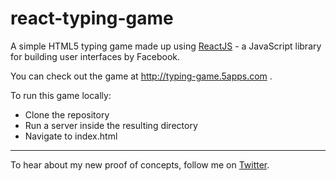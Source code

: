 # react-typing-game

A simple HTML5 typing game made up using <a href="http://reactjs.org">ReactJS</a> - a JavaScript library for building user interfaces by Facebook. 

You can check out the game at http://typing-game.5apps.com .

To run this game locally: 
* Clone the repository
* Run a server inside the resulting directory
* Navigate to index.html

------
To hear about my new proof of concepts, follow me on <a href="http://twitter.com/iamhitarth">Twitter</a>.
